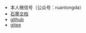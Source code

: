 - 本人微信号（公众号：ruantongda）
- [石墨文档](https://shimo.im/docs/YCVvh9jrw6qGR38D)
- [github](https://github.com/cyddgh/obsidian-chinese-help)
- [gitee](https://gitee.com/cyddgi/obsidian-chinese-help)